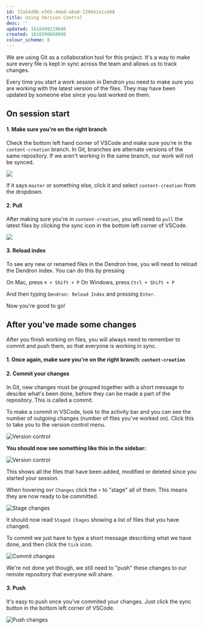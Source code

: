 ```yaml
---
id: 72a54d9b-e565-4ded-a8a0-129641e1cb88
title: Using Version Control
desc: ''
updated: 1618409219686
created: 1618398668006
colour_scheme: 8
---
```


We are using Git as a collaboration tool for this project. It's a way to make sure every file is kept in sync across the team and allows us to track changes.

Every time you start a work session in Dendron you need to make sure you are working with the latest version of the files. They may have been updated by someone else since you last worked on them.

## On session start

#### 1. Make sure you're on the right branch

Check the bottom left hand corner of VSCode and make sure you're in the `content-creation` branch. In Git, branches are alternate versions of the same repository. If we aren't working in the same branch, our work will not be synced.

![](/images/help/interface/branch.png)

If it says `master` or something else, click it and select `content-creation` from the dropdown.

#### 2. Pull

After making sure you're in `content-creation`, you will need to `pull` the latest files by clicking the sync icon in the bottom left corner of VSCode.

![](/images/help/interface/sync.png)

#### 3. Reload index

To see any new or renamed files in the Dendron tree, you will need to reload the Dendron index. You can do this by pressing 

On Mac, press `⌘ + Shift + P`
On Windows, press `Ctrl + Shift + P`

And then typing `Dendron: Reload Index` and pressing `Enter`. 

Now you're good to go!

## After you've made some changes

After you finish working on files, you will always need to remember to commit and push them, so that everyone is working in sync.

#### 1. Once again, make sure you're on the right branch: `content-creation`

#### 2. Commit your changes

In Git, new changes must be grouped together with a short message to descibe what's been done, before they can be made a part of the repository. This is called a commit.

To make a commit in VSCode, look to the activity bar and you can see the number of outgoing changes (number of files you've worked on). Click this to take you to the version control menu.

![Version control](/images/help/interface/version-control-icon.png)

**You should now see something like this in the sidebar:**

![Version control](/images/help/interface/version-control-staging.png)

This shows all the files that have been added, modified or deleted since you started your session.

When hovering ovr `Changes` click the `+` to "stage" all of them. This means they are now ready to be committed.

![Stage changes](/images/help/interface/stage.png)

It should now read `Staged Chages` showing a list of files that you have changed. 

To commit we just have to type a short message describing what we have done, and then click the `tick` icon.

![Commit changes](/images/help/interface/commit-new-changes.png)

We're not done yet though, we still need to "push" these changes to our remote repository that everyone will share.

#### 3. Push

It's easy to push once you've commited your changes. Just click the sync button in the bottom left corner of VSCode.

![Push changes](/images/help/interface/push.png)

